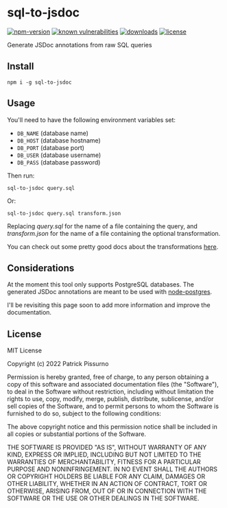 # sql-to-jsdoc
[![npm-version](https://img.shields.io/npm/v/sql-to-jsdoc.svg)](https://www.npmjs.com/package/sql-to-jsdoc)
[![known vulnerabilities](https://snyk.io/test/github/patrickpissurno/sql-to-jsdoc/badge.svg)](https://snyk.io/test/github/patrickpissurno/sql-to-jsdoc)
[![downloads](https://img.shields.io/npm/dt/sql-to-jsdoc.svg)](https://www.npmjs.com/package/sql-to-jsdoc)
[![license](https://img.shields.io/github/license/patrickpissurno/sql-to-jsdoc.svg?maxAge=1800)](https://github.com/patrickpissurno/sql-to-jsdoc/blob/master/LICENSE)

Generate JSDoc annotations from raw SQL queries

## Install

`npm i -g sql-to-jsdoc`

## Usage

You'll need to have the following environment variables set:
- `DB_NAME` (database name)
- `DB_HOST` (database hostname)
- `DB_PORT` (database port)
- `DB_USER` (database username)
- `DB_PASS` (database password)

Then run:

```
sql-to-jsdoc query.sql
```

Or:

```
sql-to-jsdoc query.sql transform.json
```

Replacing *query.sql* for the name of a file containing the query, and
*transform.json* for the name of a file containing the optional transformation.

You can check out some pretty good docs about the transformations [here](https://github.com/patrickpissurno/sqlutils/blob/master/docs/transformer.md).

## Considerations

At the moment this tool only supports PostgreSQL databases. The generated
JSDoc annotations are meant to be used with [node-postgres](https://github.com/brianc/node-postgres).

I'll be revisiting this page soon to add more information and improve the documentation.

## License

MIT License

Copyright (c) 2022 Patrick Pissurno

Permission is hereby granted, free of charge, to any person obtaining a copy
of this software and associated documentation files (the "Software"), to deal
in the Software without restriction, including without limitation the rights
to use, copy, modify, merge, publish, distribute, sublicense, and/or sell
copies of the Software, and to permit persons to whom the Software is
furnished to do so, subject to the following conditions:

The above copyright notice and this permission notice shall be included in all
copies or substantial portions of the Software.

THE SOFTWARE IS PROVIDED "AS IS", WITHOUT WARRANTY OF ANY KIND, EXPRESS OR
IMPLIED, INCLUDING BUT NOT LIMITED TO THE WARRANTIES OF MERCHANTABILITY,
FITNESS FOR A PARTICULAR PURPOSE AND NONINFRINGEMENT. IN NO EVENT SHALL THE
AUTHORS OR COPYRIGHT HOLDERS BE LIABLE FOR ANY CLAIM, DAMAGES OR OTHER
LIABILITY, WHETHER IN AN ACTION OF CONTRACT, TORT OR OTHERWISE, ARISING FROM,
OUT OF OR IN CONNECTION WITH THE SOFTWARE OR THE USE OR OTHER DEALINGS IN THE
SOFTWARE.